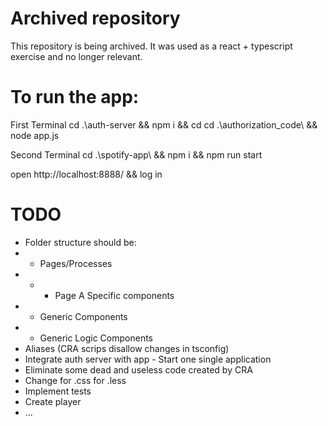 # Archived repository

This repository is being archived. It was used as a react + typescript exercise and no longer relevant.

# To run the app:
First Terminal
cd .\auth-server && npm i && cd cd .\authorization_code\ && node app.js

Second Terminal
cd .\spotify-app\ && npm i && npm run start

open http://localhost:8888/ && log in


# TODO
- Folder structure should be:
- - Pages/Processes
- - - Page A Specific components
- - Generic Components
- - Generic Logic Components
- Aliases (CRA scrips disallow changes in tsconfig)
- Integrate auth server with app - Start one single application
- Eliminate some dead and useless code created by CRA
- Change for .css for .less
- Implement tests
- Create player
- ...
